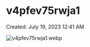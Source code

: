 # v4pfev75rwja1

Created: July 19, 2023 12:41 AM

![v4pfev75rwja1.webp](v4pfev75rwja1%20114d9c766af4430e9d82b2aa69c790c3/v4pfev75rwja1.webp)